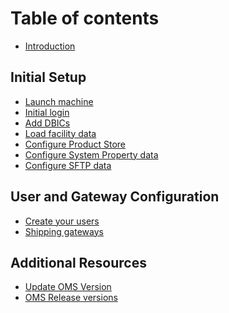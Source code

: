 # Table of contents

* [Introduction](README.md)

## Initial Setup
* [Launch machine](InitialSetup/LaunchMachine.md)
* [Initial login](InitialSetup/IntialLogin.md)
* [Add DBICs](InitialSetup/AddDBICs.md)
* [Load facility data](InitialSetup/LoadFacilities.md)
* [Configure Product Store](InitialSetup/ProductStore/README.md)
* [Configure System Property data](InitialSetup/setSystemPropertys.md)
* [Configure SFTP data](InitialSetup/ProductStore/setupSftpConfigurations.md)

## User and Gateway Configuration
* [Create your users](UserandGatewayConfig/CreateUser.md)
* [Shipping gateways](UserandGatewayConfig/ShippingGateways.md)

## Additional Resources
* [Update OMS Version](additionalResources/updateOmsVersion.md)
* [OMS Release versions](additionalResources/omsReleases.md)

<!-- ## Shopify Integration
* [Connect a Shopify Store](ShopifyIntegration/README.md)
  * [Map Shopify locations](ShopifyIntegration/MapLocations.md)
  * [Setup Shopify Mappings](ShopifyIntegration/SetupMappings.md)
* [Sync with Shopify](ShopifyIntegration/SyncShopify.md) -->
